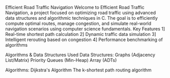 Efficient Road Traffic Navigation
Welcome to Efficient Road Traffic Navigation, a project focused on optimizing road traffic using advanced data structures and algorithmic techniques in C. The goal is to efficiently compute optimal routes, manage congestion, and simulate real-world navigation scenarios using computer science fundamentals.
Key Features
1] Real-time shortest path calculation
2] Dynamic traffic data simulation
3] Intelligent rerouting based on congestion
4] Performance benchmarking of algorithms

Algorithms & Data Structures Used
Data Structures:
Graphs (Adjacency List/Matrix)
Priority Queues (Min-Heap)
Array (ADTs)

Algorithms:
Dijkstra's Algorithm
The k-shortest path routing algorithm

